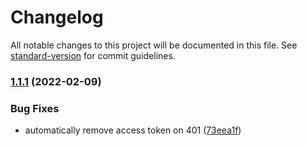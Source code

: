 # Changelog

All notable changes to this project will be documented in this file. See [standard-version](https://github.com/conventional-changelog/standard-version) for commit guidelines.

### [1.1.1](https://github.com/jetimob/orulo-sdk-php-laravel/compare/v1.1.0...v1.1.1) (2022-02-09)


### Bug Fixes

* automatically remove access token on 401 ([73eea1f](https://github.com/jetimob/orulo-sdk-php-laravel/commit/73eea1fff9d7701230cc87dc2dc8273d57d9973f))
